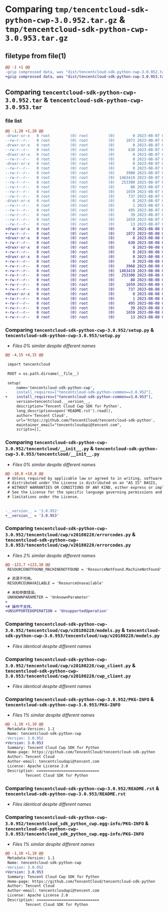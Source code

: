 # Comparing `tmp/tencentcloud-sdk-python-cwp-3.0.952.tar.gz` & `tmp/tencentcloud-sdk-python-cwp-3.0.953.tar.gz`

## filetype from file(1)

```diff
@@ -1 +1 @@
-gzip compressed data, was "dist/tencentcloud-sdk-python-cwp-3.0.952.tar", last modified: Mon Aug  7 08:51:01 2023, max compression
+gzip compressed data, was "dist/tencentcloud-sdk-python-cwp-3.0.953.tar", last modified: Tue Aug  8 00:22:38 2023, max compression
```

## Comparing `tencentcloud-sdk-python-cwp-3.0.952.tar` & `tencentcloud-sdk-python-cwp-3.0.953.tar`

### file list

```diff
@@ -1,20 +1,20 @@
-drwxr-xr-x   0 root         (0) root         (0)        0 2023-08-07 08:51:01.000000 tencentcloud-sdk-python-cwp-3.0.952/
--rw-r--r--   0 root         (0) root         (0)     1072 2023-08-07 08:51:00.000000 tencentcloud-sdk-python-cwp-3.0.952/setup.py
-drwxr-xr-x   0 root         (0) root         (0)        0 2023-08-07 08:51:01.000000 tencentcloud-sdk-python-cwp-3.0.952/tencentcloud/
--rw-r--r--   0 root         (0) root         (0)      630 2023-08-07 08:51:00.000000 tencentcloud-sdk-python-cwp-3.0.952/tencentcloud/__init__.py
-drwxr-xr-x   0 root         (0) root         (0)        0 2023-08-07 08:51:01.000000 tencentcloud-sdk-python-cwp-3.0.952/tencentcloud/cwp/
--rw-r--r--   0 root         (0) root         (0)        0 2023-08-07 08:51:00.000000 tencentcloud-sdk-python-cwp-3.0.952/tencentcloud/cwp/__init__.py
-drwxr-xr-x   0 root         (0) root         (0)        0 2023-08-07 08:51:01.000000 tencentcloud-sdk-python-cwp-3.0.952/tencentcloud/cwp/v20180228/
--rw-r--r--   0 root         (0) root         (0)        0 2023-08-07 08:51:00.000000 tencentcloud-sdk-python-cwp-3.0.952/tencentcloud/cwp/v20180228/__init__.py
--rw-r--r--   0 root         (0) root         (0)     3900 2023-08-07 08:51:00.000000 tencentcloud-sdk-python-cwp-3.0.952/tencentcloud/cwp/v20180228/errorcodes.py
--rw-r--r--   0 root         (0) root         (0)  1463419 2023-08-07 08:51:00.000000 tencentcloud-sdk-python-cwp-3.0.952/tencentcloud/cwp/v20180228/models.py
--rw-r--r--   0 root         (0) root         (0)   253300 2023-08-07 08:51:00.000000 tencentcloud-sdk-python-cwp-3.0.952/tencentcloud/cwp/v20180228/cwp_client.py
--rw-r--r--   0 root         (0) root         (0)       88 2023-08-07 08:51:01.000000 tencentcloud-sdk-python-cwp-3.0.952/setup.cfg
--rw-r--r--   0 root         (0) root         (0)     1659 2023-08-07 08:51:01.000000 tencentcloud-sdk-python-cwp-3.0.952/PKG-INFO
--rw-r--r--   0 root         (0) root         (0)      737 2023-08-07 08:51:00.000000 tencentcloud-sdk-python-cwp-3.0.952/README.rst
-drwxr-xr-x   0 root         (0) root         (0)        0 2023-08-07 08:51:01.000000 tencentcloud-sdk-python-cwp-3.0.952/tencentcloud_sdk_python_cwp.egg-info/
--rw-r--r--   0 root         (0) root         (0)        1 2023-08-07 08:51:01.000000 tencentcloud-sdk-python-cwp-3.0.952/tencentcloud_sdk_python_cwp.egg-info/dependency_links.txt
--rw-r--r--   0 root         (0) root         (0)      495 2023-08-07 08:51:01.000000 tencentcloud-sdk-python-cwp-3.0.952/tencentcloud_sdk_python_cwp.egg-info/SOURCES.txt
--rw-r--r--   0 root         (0) root         (0)       39 2023-08-07 08:51:01.000000 tencentcloud-sdk-python-cwp-3.0.952/tencentcloud_sdk_python_cwp.egg-info/requires.txt
--rw-r--r--   0 root         (0) root         (0)     1659 2023-08-07 08:51:01.000000 tencentcloud-sdk-python-cwp-3.0.952/tencentcloud_sdk_python_cwp.egg-info/PKG-INFO
--rw-r--r--   0 root         (0) root         (0)       13 2023-08-07 08:51:01.000000 tencentcloud-sdk-python-cwp-3.0.952/tencentcloud_sdk_python_cwp.egg-info/top_level.txt
+drwxr-xr-x   0 root         (0) root         (0)        0 2023-08-08 00:22:38.000000 tencentcloud-sdk-python-cwp-3.0.953/
+-rw-r--r--   0 root         (0) root         (0)     1072 2023-08-08 00:22:38.000000 tencentcloud-sdk-python-cwp-3.0.953/setup.py
+drwxr-xr-x   0 root         (0) root         (0)        0 2023-08-08 00:22:38.000000 tencentcloud-sdk-python-cwp-3.0.953/tencentcloud/
+-rw-r--r--   0 root         (0) root         (0)      630 2023-08-08 00:22:38.000000 tencentcloud-sdk-python-cwp-3.0.953/tencentcloud/__init__.py
+drwxr-xr-x   0 root         (0) root         (0)        0 2023-08-08 00:22:38.000000 tencentcloud-sdk-python-cwp-3.0.953/tencentcloud/cwp/
+-rw-r--r--   0 root         (0) root         (0)        0 2023-08-08 00:22:38.000000 tencentcloud-sdk-python-cwp-3.0.953/tencentcloud/cwp/__init__.py
+drwxr-xr-x   0 root         (0) root         (0)        0 2023-08-08 00:22:38.000000 tencentcloud-sdk-python-cwp-3.0.953/tencentcloud/cwp/v20180228/
+-rw-r--r--   0 root         (0) root         (0)        0 2023-08-08 00:22:38.000000 tencentcloud-sdk-python-cwp-3.0.953/tencentcloud/cwp/v20180228/__init__.py
+-rw-r--r--   0 root         (0) root         (0)     3968 2023-08-08 00:22:38.000000 tencentcloud-sdk-python-cwp-3.0.953/tencentcloud/cwp/v20180228/errorcodes.py
+-rw-r--r--   0 root         (0) root         (0)  1463419 2023-08-08 00:22:38.000000 tencentcloud-sdk-python-cwp-3.0.953/tencentcloud/cwp/v20180228/models.py
+-rw-r--r--   0 root         (0) root         (0)   253300 2023-08-08 00:22:38.000000 tencentcloud-sdk-python-cwp-3.0.953/tencentcloud/cwp/v20180228/cwp_client.py
+-rw-r--r--   0 root         (0) root         (0)       88 2023-08-08 00:22:38.000000 tencentcloud-sdk-python-cwp-3.0.953/setup.cfg
+-rw-r--r--   0 root         (0) root         (0)     1659 2023-08-08 00:22:38.000000 tencentcloud-sdk-python-cwp-3.0.953/PKG-INFO
+-rw-r--r--   0 root         (0) root         (0)      737 2023-08-08 00:22:38.000000 tencentcloud-sdk-python-cwp-3.0.953/README.rst
+drwxr-xr-x   0 root         (0) root         (0)        0 2023-08-08 00:22:38.000000 tencentcloud-sdk-python-cwp-3.0.953/tencentcloud_sdk_python_cwp.egg-info/
+-rw-r--r--   0 root         (0) root         (0)        1 2023-08-08 00:22:38.000000 tencentcloud-sdk-python-cwp-3.0.953/tencentcloud_sdk_python_cwp.egg-info/dependency_links.txt
+-rw-r--r--   0 root         (0) root         (0)      495 2023-08-08 00:22:38.000000 tencentcloud-sdk-python-cwp-3.0.953/tencentcloud_sdk_python_cwp.egg-info/SOURCES.txt
+-rw-r--r--   0 root         (0) root         (0)       39 2023-08-08 00:22:38.000000 tencentcloud-sdk-python-cwp-3.0.953/tencentcloud_sdk_python_cwp.egg-info/requires.txt
+-rw-r--r--   0 root         (0) root         (0)     1659 2023-08-08 00:22:38.000000 tencentcloud-sdk-python-cwp-3.0.953/tencentcloud_sdk_python_cwp.egg-info/PKG-INFO
+-rw-r--r--   0 root         (0) root         (0)       13 2023-08-08 00:22:38.000000 tencentcloud-sdk-python-cwp-3.0.953/tencentcloud_sdk_python_cwp.egg-info/top_level.txt
```

### Comparing `tencentcloud-sdk-python-cwp-3.0.952/setup.py` & `tencentcloud-sdk-python-cwp-3.0.953/setup.py`

 * *Files 0% similar despite different names*

```diff
@@ -4,15 +4,15 @@
 
 import tencentcloud
 
 ROOT = os.path.dirname(__file__)
 
 setup(
     name='tencentcloud-sdk-python-cwp',
-    install_requires=["tencentcloud-sdk-python-common==3.0.952"],
+    install_requires=["tencentcloud-sdk-python-common==3.0.953"],
     version=tencentcloud.__version__,
     description='Tencent Cloud Cwp SDK for Python',
     long_description=open('README.rst').read(),
     author='Tencent Cloud',
     url='https://github.com/TencentCloud/tencentcloud-sdk-python',
     maintainer_email="tencentcloudapi@tencent.com",
     scripts=[],
```

### Comparing `tencentcloud-sdk-python-cwp-3.0.952/tencentcloud/__init__.py` & `tencentcloud-sdk-python-cwp-3.0.953/tencentcloud/__init__.py`

 * *Files 0% similar despite different names*

```diff
@@ -10,8 +10,8 @@
 # Unless required by applicable law or agreed to in writing, software
 # distributed under the License is distributed on an "AS IS" BASIS,
 # WITHOUT WARRANTIES OR CONDITIONS OF ANY KIND, either express or implied.
 # See the License for the specific language governing permissions and
 # limitations under the License.
 
 
-__version__ = '3.0.952'
+__version__ = '3.0.953'
```

### Comparing `tencentcloud-sdk-python-cwp-3.0.952/tencentcloud/cwp/v20180228/errorcodes.py` & `tencentcloud-sdk-python-cwp-3.0.953/tencentcloud/cwp/v20180228/errorcodes.py`

 * *Files 2% similar despite different names*

```diff
@@ -123,7 +123,10 @@
 RESOURCENOTFOUND_MACHINENOTFOUND = 'ResourceNotFound.MachineNotFound'
 
 # 资源不可用。
 RESOURCEUNAVAILABLE = 'ResourceUnavailable'
 
 # 未知参数错误。
 UNKNOWNPARAMETER = 'UnknownParameter'
+
+# 操作不支持。
+UNSUPPORTEDOPERATION = 'UnsupportedOperation'
```

### Comparing `tencentcloud-sdk-python-cwp-3.0.952/tencentcloud/cwp/v20180228/models.py` & `tencentcloud-sdk-python-cwp-3.0.953/tencentcloud/cwp/v20180228/models.py`

 * *Files identical despite different names*

### Comparing `tencentcloud-sdk-python-cwp-3.0.952/tencentcloud/cwp/v20180228/cwp_client.py` & `tencentcloud-sdk-python-cwp-3.0.953/tencentcloud/cwp/v20180228/cwp_client.py`

 * *Files identical despite different names*

### Comparing `tencentcloud-sdk-python-cwp-3.0.952/PKG-INFO` & `tencentcloud-sdk-python-cwp-3.0.953/PKG-INFO`

 * *Files 1% similar despite different names*

```diff
@@ -1,10 +1,10 @@
 Metadata-Version: 1.1
 Name: tencentcloud-sdk-python-cwp
-Version: 3.0.952
+Version: 3.0.953
 Summary: Tencent Cloud Cwp SDK for Python
 Home-page: https://github.com/TencentCloud/tencentcloud-sdk-python
 Author: Tencent Cloud
 Author-email: tencentcloudapi@tencent.com
 License: Apache License 2.0
 Description: ============================
         Tencent Cloud SDK for Python
```

### Comparing `tencentcloud-sdk-python-cwp-3.0.952/README.rst` & `tencentcloud-sdk-python-cwp-3.0.953/README.rst`

 * *Files identical despite different names*

### Comparing `tencentcloud-sdk-python-cwp-3.0.952/tencentcloud_sdk_python_cwp.egg-info/PKG-INFO` & `tencentcloud-sdk-python-cwp-3.0.953/tencentcloud_sdk_python_cwp.egg-info/PKG-INFO`

 * *Files 1% similar despite different names*

```diff
@@ -1,10 +1,10 @@
 Metadata-Version: 1.1
 Name: tencentcloud-sdk-python-cwp
-Version: 3.0.952
+Version: 3.0.953
 Summary: Tencent Cloud Cwp SDK for Python
 Home-page: https://github.com/TencentCloud/tencentcloud-sdk-python
 Author: Tencent Cloud
 Author-email: tencentcloudapi@tencent.com
 License: Apache License 2.0
 Description: ============================
         Tencent Cloud SDK for Python
```

